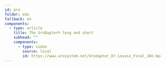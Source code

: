 ```yaml
---
id: pro
folder: edu
fallback: en
components:
  - type: article
    title: The UroDapter® long and short
    subhead: ""
    components:
      - type: video
        source: local
        id: https://www.urosystem.net/Urodapter_Dr.Lovasz_Final_JAV.mp4
---
```

